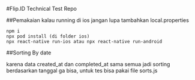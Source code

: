 #Flip.ID Technical Test Repo

##Pemakaian
kalau running di ios jangan lupa tambahkan local.properties

```
npm i
npx pod install (di folder ios)
npx react-native run-ios atau npx react-native run-android
```

##Sorting By date

karena data created_at dan completed_at sama semua jadi sorting berdasarkan tanggal ga bisa,
untuk tes bisa pakai file sorts.js
